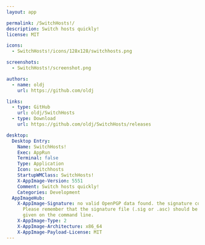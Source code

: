 ```yaml
---
layout: app

permalink: /SwitchHosts!/
description: Switch hosts quickly!
license: MIT

icons:
  - SwitchHosts!/icons/128x128/switchhosts.png

screenshots:
  - SwitchHosts!/screenshot.png

authors:
  - name: oldj
    url: https://github.com/oldj

links:
  - type: GitHub
    url: oldj/SwitchHosts
  - type: Download
    url: https://github.com/oldj/SwitchHosts/releases

desktop:
  Desktop Entry:
    Name: SwitchHosts!
    Exec: AppRun
    Terminal: false
    Type: Application
    Icon: switchhosts
    StartupWMClass: SwitchHosts!
    X-AppImage-Version: 5551
    Comment: Switch hosts quickly!
    Categories: Development
  AppImageHub:
    X-AppImage-Signature: no valid OpenPGP data found. the signature could not be verified.
      Please remember that the signature file (.sig or .asc) should be the first file
      given on the command line.
    X-AppImage-Type: 2
    X-AppImage-Architecture: x86_64
    X-AppImage-Payload-License: MIT
---
```

